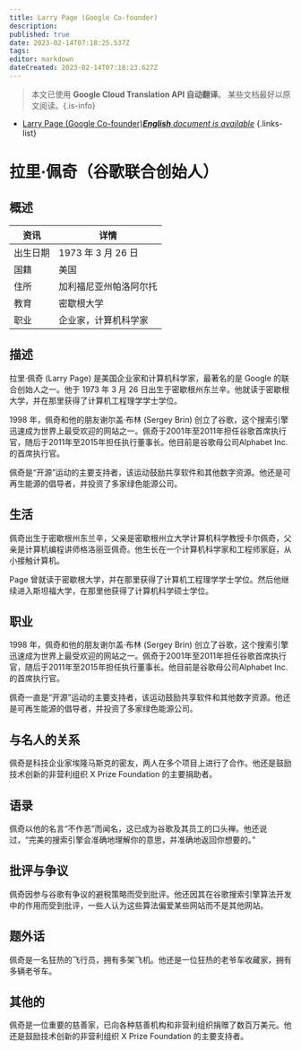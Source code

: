 ```yaml
---
title: Larry Page (Google Co-founder)
description: 
published: true
date: 2023-02-14T07:18:25.537Z
tags: 
editor: markdown
dateCreated: 2023-02-14T07:18:23.627Z
---
```


> 本文已使用 **Google Cloud Translation API 自动翻译**。
某些文档最好以原文阅读。{.is-info}



- [Larry Page (Google Co-founder)***English** document is available*](/en/Knowledge-base/Dictionary/Person/larry-page-google-co-founder)
{.links-list}


# 拉里·佩奇（谷歌联合创始人）

## 概述

|资讯 |详情 |
| ---------- | ------ |
|出生日期 | 1973 年 3 月 26 日 |
|国籍|美国 |
|住所 |加利福尼亚州帕洛阿尔托 |
|教育 |密歇根大学 |
|职业 |企业家，计算机科学家 |

## 描述

拉里·佩奇 (Larry Page) 是美国企业家和计算机科学家，最著名的是 Google 的联合创始人之一。他于 1973 年 3 月 26 日出生于密歇根州东兰辛。他就读于密歇根大学，并在那里获得了计算机工程理学学士学位。

1998 年，佩奇和他的朋友谢尔盖·布林 (Sergey Brin) 创立了谷歌，这个搜索引擎迅速成为世界上最受欢迎的网站之一。佩奇于2001年至2011年担任谷歌首席执行官，随后于2011年至2015年担任执行董事长。他目前是谷歌母公司Alphabet Inc.的首席执行官。

佩奇是“开源”运动的主要支持者，该运动鼓励共享软件和其他数字资源。他还是可再生能源的倡导者，并投资了多家绿色能源公司。

## 生活

佩奇出生于密歇根州东兰辛，父亲是密歇根州立大学计算机科学教授卡尔佩奇，父亲是计算机编程讲师格洛丽亚佩奇。他生长在一个计算机科学家和工程师家庭，从小接触计算机。

Page 曾就读于密歇根大学，并在那里获得了计算机工程理学学士学位。然后他继续进入斯坦福大学，在那里他获得了计算机科学硕士学位。

## 职业

1998 年，佩奇和他的朋友谢尔盖·布林 (Sergey Brin) 创立了谷歌，这个搜索引擎迅速成为世界上最受欢迎的网站之一。佩奇于2001年至2011年担任谷歌首席执行官，随后于2011年至2015年担任执行董事长。他目前是谷歌母公司Alphabet Inc.的首席执行官。

佩奇一直是“开源”运动的主要支持者，该运动鼓励共享软件和其他数字资源。他还是可再生能源的倡导者，并投资了多家绿色能源公司。

## 与名人的关系

佩奇是科技企业家埃隆马斯克的密友，两人在多个项目上进行了合作。他还是鼓励技术创新的非营利组织 X Prize Foundation 的主要捐助者。

## 语录

佩奇以他的名言“不作恶”而闻名，这已成为谷歌及其员工的口头禅。他还说过，“完美的搜索引擎会准确地理解你的意思，并准确地返回你想要的。”

## 批评与争议

佩奇因参与谷歌有争议的避税策略而受到批评。他还因其在谷歌搜索引擎算法开发中的作用而受到批评，一些人认为这些算法偏爱某些网站而不是其他网站。

## 题外话

佩奇是一名狂热的飞行员，拥有多架飞机。他还是一位狂热的老爷车收藏家，拥有多辆老爷车。

## 其他的

佩奇是一位重要的慈善家，已向各种慈善机构和非营利组织捐赠了数百万美元。他还是鼓励技术创新的非营利组织 X Prize Foundation 的主要支持者。